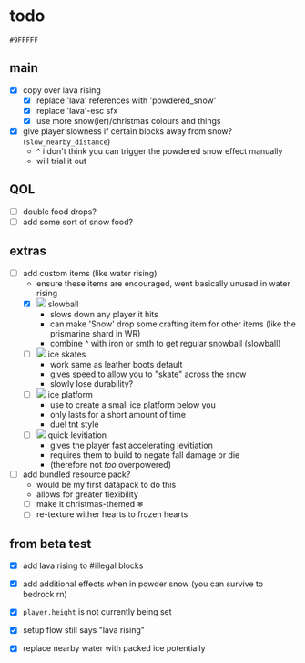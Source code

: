 # todo

```
#9FFFFF
```

## main
- [x] copy over lava rising
  - [x] replace 'lava' references with 'powdered_snow'
  - [x] replace 'lava'-esc sfx
  - [x] use more snow(ier)/christmas colours and things

- [x] give player slowness if certain blocks away from snow? (`slow_nearby_distance`)
  - ^ i don't think you can trigger the powdered snow effect manually
  - will trial it out

## QOL
- [ ] double food drops?
- [ ] add some sort of snow food?

## extras
- [ ] add custom items (like water rising)
  - ensure these items are encouraged, went basically unused in water rising
  - [x] ![](https://res.plexion.dev/minecraft/item/snowball.png) slowball
    - slows down any player it hits
    - can make 'Snow' drop some crafting item for other items (like the prismarine shard in WR)
    - combine ^ with iron or smth to get regular snowball (slowball)
  - [ ] ![](https://res.plexion.dev/minecraft/item/iron_boots.png) ice skates
    - work same as leather boots default
    - gives speed to allow you to "skate" across the snow
    - slowly lose durability?
  - [ ] ![](https://res.plexion.dev/minecraft/item/ice.png) ice platform
    - use to create a small ice platform below you
    - only lasts for a short amount of time
    - duel tnt style
  - [ ] ![](https://res.plexion.dev/minecraft/item/splash_potion.png) quick levitiation
    - gives the player fast accelerating levitiation
    - requires them to build to negate fall damage or die
    - (therefore not *too* overpowered)

- [ ] add bundled resource pack?
  - would be my first datapack to do this
  - allows for greater flexibility
  - [ ] make it christmas-themed ❄
  - [ ] re-texture wither hearts to frozen hearts

## from beta test
- [x] add lava rising to #illegal blocks
- [x] add additional effects when in powder snow (you can survive to bedrock rn)
- [x] `player.height` is not currently being set
- [x] setup flow still says "lava rising"

- [x] replace nearby water with packed ice potentially